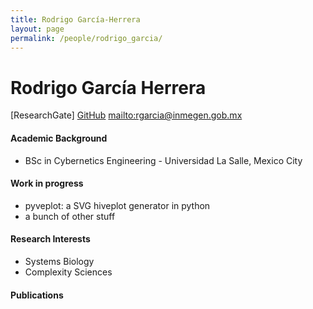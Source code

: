 ```yaml
---
title: Rodrigo García-Herrera
layout: page
permalink: /people/rodrigo_garcia/
---
```


# Rodrigo García Herrera

[ResearchGate]
[GitHub](https://github.com/rgarcia-herrera)
<mailto:rgarcia@inmegen.gob.mx>

#### Academic Background

* BSc in Cybernetics Engineering - Universidad La Salle, Mexico City

#### Work in progress
* pyveplot: a SVG hiveplot generator in python
* a bunch of other stuff

#### Research Interests
* Systems Biology
* Complexity Sciences

#### Publications


